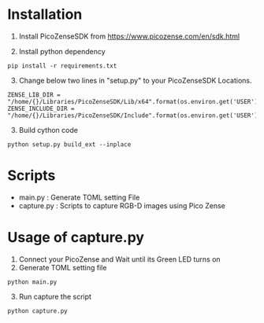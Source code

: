 # Installation
1. Install PicoZenseSDK from https://www.picozense.com/en/sdk.html

2. Install python dependency
```
pip install -r requirements.txt
```

3. Change below two lines in "setup.py" to your PicoZenseSDK Locations.
```
ZENSE_LIB_DIR = "/home/{}/Libraries/PicoZenseSDK/Lib/x64".format(os.environ.get('USER'))
ZENSE_INCLUDE_DIR = "/home/{}/Libraries/PicoZenseSDK/Include".format(os.environ.get('USER'))
```

3. Build cython code
```
python setup.py build_ext --inplace
```

# Scripts
 - main.py : Generate TOML setting File
 - capture.py : Scripts to capture RGB-D images using Pico Zense

# Usage of capture.py
1. Connect your PicoZense and Wait until its Green LED turns on
2. Generate TOML setting file
```
python main.py
```
3. Run capture the script
```
python capture.py
```

